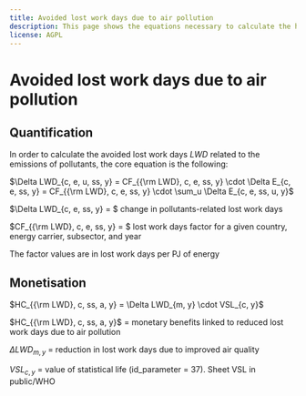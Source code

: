 ```yaml
---
title: Avoided lost work days due to air pollution
description: This page shows the equations necessary to calculate the health effects linked to reduced air pollution in terms of lost work days.
license: AGPL
---
```


<!--
© 2024 - 2025 Fraunhofer-Gesellschaft e.V., München

SPDX-License-Identifier: AGPL-3.0-or-later
-->

Avoided lost work days due to air pollution
=

Quantification
-

In order to calculate the avoided lost work days $LWD$ related to the emissions of pollutants, the core equation is the following:

$\Delta LWD_{c, e, u, ss, y} = CF_{{\rm LWD}, c, e, ss, y} \cdot \Delta E_{c, e, ss, y} = CF_{{\rm LWD}, c, e, ss, y} \cdot \sum_u \Delta E_{c, e, ss, u, y}$

$\Delta LWD_{c, e, ss, y} = $ change in pollutants-related lost work days

$CF_{{\rm LWD}, c, e, ss, y} = $ lost work days factor for a given country, energy carrier, subsector, and year

The factor values are in lost work days per PJ of energy

Monetisation
-

$`HC_{{\rm LWD}, c, ss, a, y} = \Delta LWD_{m, y} \cdot VSL_{c, y}`$

$`HC_{{\rm LWD}, c, ss, a, y}`$ = monetary benefits linked to reduced lost work days due to air pollution

$`\Delta LWD_{m, y}`$ = reduction in lost work days due to improved air quality

$`VSL_{c, y}`$ = value of statistical life (id_parameter = 37). Sheet VSL in public/WHO 

